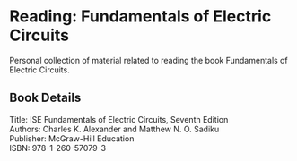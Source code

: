 # Reading: Fundamentals of Electric Circuits

Personal collection of material related to reading the book Fundamentals of Electric Circuits.

## Book Details

Title: ISE Fundamentals of Electric Circuits, Seventh Edition  
Authors: Charles K. Alexander and Matthew N. O. Sadiku  
Publisher: McGraw-Hill Education  
ISBN: 978-1-260-57079-3  
